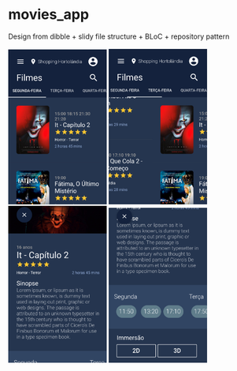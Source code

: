 # movies_app
 Design from dibble + slidy file structure + BLoC + repository pattern
 <br><br>
 <img src="https://raw.githubusercontent.com/nythrox/movies_app/master/github-images/screenshot-1.png" width="200px">
 <img src="https://raw.githubusercontent.com/nythrox/movies_app/master/github-images/screenshot-2.png" width="200px">
 <img src="https://raw.githubusercontent.com/nythrox/movies_app/master/github-images/screenshot-3.png" width="200px">
 <img src="https://raw.githubusercontent.com/nythrox/movies_app/master/github-images/screenshot-4.png" width="200px">
